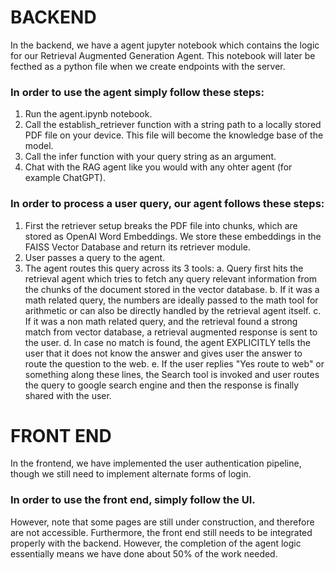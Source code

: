 # BACKEND

In the backend, we have a agent jupyter notebook which contains the logic for our Retrieval Augmented Generation Agent. This notebook will later be fecthed as a python file when we create endpoints with the server. <br>

### In order to use the agent simply follow these steps:</span>

1. Run the agent.ipynb notebook.
2. Call the establish_retriever function with a string path to a locally stored PDF file on your device. This file will become the knowledge base of the model.
3. Call the infer function with your query string as an argument.
4. Chat with the RAG agent like you would with any ohter agent (for example ChatGPT).

### In order to process a user query, our agent follows these steps: </span>

1. First the retriever setup breaks the PDF file into chunks, which are stored as OpenAI Word Embeddings. We store these embeddings in the FAISS Vector Database and return its retriever module.
2. User passes a query to the agent.
3. The agent routes this query across its 3 tools:
   a. Query first hits the retrieval agent which tries to fetch any query relevant information from the chunks of the document stored in the vector database.
   b. If it was a math related query, the numbers are ideally passed to the math tool for arithmetic or can also be directly handled by the retrieval agent itself.
   c. If it was a non math related query, and the retrieval found a strong match from vector database, a retrieval augmented response is sent to the user.
   d. In case no match is found, the agent EXPLICITLY tells the user that it does not know the answer and gives user the answer to route the question to the web.
   e. If the user replies "Yes route to web" or something along these lines, the Search tool is invoked and user routes the query to google search engine and then the response is finally shared with the user.

# FRONT END

In the frontend, we have implemented the user authentication pipeline, though we still need to implement alternate forms of login. <br>

### In order to use the front end, simply follow the UI.

However, note that some pages are still under construction, and therefore are not accessible. Furthermore, the front end still needs to be integrated properly with the backend. However, the completion of the agent logic essentially means we have done about 50% of the work needed.
